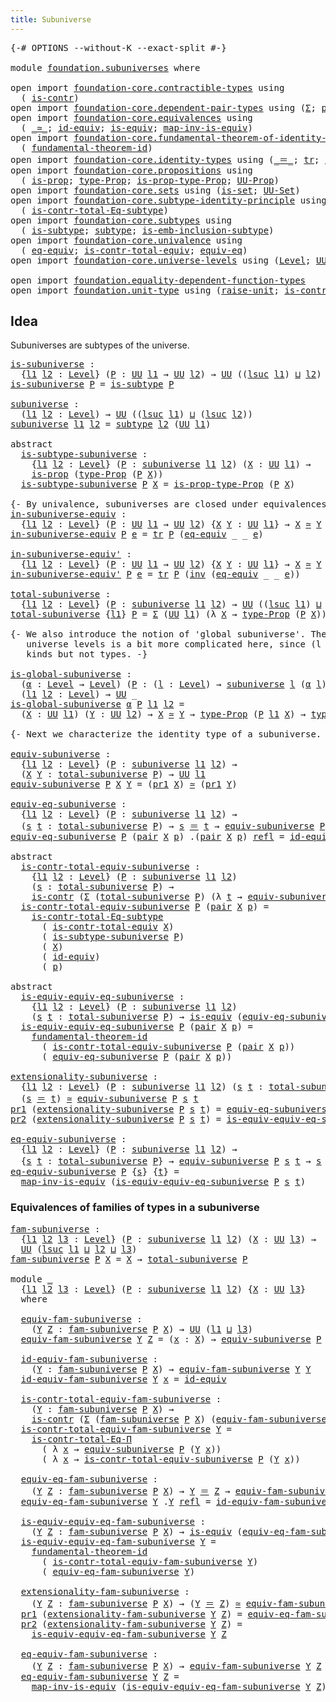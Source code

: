 ```yaml
---
title: Subuniverse
---
```


<pre class="Agda"><a id="37" class="Symbol">{-#</a> <a id="41" class="Keyword">OPTIONS</a> <a id="49" class="Pragma">--without-K</a> <a id="61" class="Pragma">--exact-split</a> <a id="75" class="Symbol">#-}</a>

<a id="80" class="Keyword">module</a> <a id="87" href="foundation.subuniverses.html" class="Module">foundation.subuniverses</a> <a id="111" class="Keyword">where</a>

<a id="118" class="Keyword">open</a> <a id="123" class="Keyword">import</a> <a id="130" href="foundation-core.contractible-types.html" class="Module">foundation-core.contractible-types</a> <a id="165" class="Keyword">using</a>
  <a id="173" class="Symbol">(</a> <a id="175" href="foundation-core.contractible-types.html#1006" class="Function">is-contr</a><a id="183" class="Symbol">)</a>
<a id="185" class="Keyword">open</a> <a id="190" class="Keyword">import</a> <a id="197" href="foundation-core.dependent-pair-types.html" class="Module">foundation-core.dependent-pair-types</a> <a id="234" class="Keyword">using</a> <a id="240" class="Symbol">(</a><a id="241" href="foundation-core.dependent-pair-types.html#515" class="Record">Σ</a><a id="242" class="Symbol">;</a> <a id="244" href="foundation-core.dependent-pair-types.html#588" class="InductiveConstructor">pair</a><a id="248" class="Symbol">;</a> <a id="250" href="foundation-core.dependent-pair-types.html#605" class="Field">pr1</a><a id="253" class="Symbol">;</a> <a id="255" href="foundation-core.dependent-pair-types.html#617" class="Field">pr2</a><a id="258" class="Symbol">)</a>
<a id="260" class="Keyword">open</a> <a id="265" class="Keyword">import</a> <a id="272" href="foundation-core.equivalences.html" class="Module">foundation-core.equivalences</a> <a id="301" class="Keyword">using</a>
  <a id="309" class="Symbol">(</a> <a id="311" href="foundation-core.equivalences.html#1621" class="Function Operator">_≃_</a><a id="314" class="Symbol">;</a> <a id="316" href="foundation-core.equivalences.html#2494" class="Function">id-equiv</a><a id="324" class="Symbol">;</a> <a id="326" href="foundation-core.equivalences.html#1556" class="Function">is-equiv</a><a id="334" class="Symbol">;</a> <a id="336" href="foundation-core.equivalences.html#4187" class="Function">map-inv-is-equiv</a><a id="352" class="Symbol">)</a>
<a id="354" class="Keyword">open</a> <a id="359" class="Keyword">import</a> <a id="366" href="foundation-core.fundamental-theorem-of-identity-types.html" class="Module">foundation-core.fundamental-theorem-of-identity-types</a> <a id="420" class="Keyword">using</a>
  <a id="428" class="Symbol">(</a> <a id="430" href="foundation-core.fundamental-theorem-of-identity-types.html#1894" class="Function">fundamental-theorem-id</a><a id="452" class="Symbol">)</a>
<a id="454" class="Keyword">open</a> <a id="459" class="Keyword">import</a> <a id="466" href="foundation-core.identity-types.html" class="Module">foundation-core.identity-types</a> <a id="497" class="Keyword">using</a> <a id="503" class="Symbol">(</a><a id="504" href="foundation-core.identity-types.html#1865" class="Function Operator">_＝_</a><a id="507" class="Symbol">;</a> <a id="509" href="foundation-core.identity-types.html#5702" class="Function">tr</a><a id="511" class="Symbol">;</a> <a id="513" href="foundation-core.identity-types.html#2729" class="Function">inv</a><a id="516" class="Symbol">;</a> <a id="518" href="foundation-core.identity-types.html#1820" class="InductiveConstructor">refl</a><a id="522" class="Symbol">;</a> <a id="524" href="foundation-core.identity-types.html#4003" class="Function">ap</a><a id="526" class="Symbol">)</a>
<a id="528" class="Keyword">open</a> <a id="533" class="Keyword">import</a> <a id="540" href="foundation-core.propositions.html" class="Module">foundation-core.propositions</a> <a id="569" class="Keyword">using</a>
  <a id="577" class="Symbol">(</a> <a id="579" href="foundation-core.propositions.html#1309" class="Function">is-prop</a><a id="586" class="Symbol">;</a> <a id="588" href="foundation-core.propositions.html#1495" class="Function">type-Prop</a><a id="597" class="Symbol">;</a> <a id="599" href="foundation-core.propositions.html#1562" class="Function">is-prop-type-Prop</a><a id="616" class="Symbol">;</a> <a id="618" href="foundation-core.propositions.html#1393" class="Function">UU-Prop</a><a id="625" class="Symbol">)</a>
<a id="627" class="Keyword">open</a> <a id="632" class="Keyword">import</a> <a id="639" href="foundation-core.sets.html" class="Module">foundation-core.sets</a> <a id="660" class="Keyword">using</a> <a id="666" class="Symbol">(</a><a id="667" href="foundation-core.sets.html#1113" class="Function">is-set</a><a id="673" class="Symbol">;</a> <a id="675" href="foundation-core.sets.html#1190" class="Function">UU-Set</a><a id="681" class="Symbol">)</a>
<a id="683" class="Keyword">open</a> <a id="688" class="Keyword">import</a> <a id="695" href="foundation-core.subtype-identity-principle.html" class="Module">foundation-core.subtype-identity-principle</a> <a id="738" class="Keyword">using</a>
  <a id="746" class="Symbol">(</a> <a id="748" href="foundation-core.subtype-identity-principle.html#1586" class="Function">is-contr-total-Eq-subtype</a><a id="773" class="Symbol">)</a>
<a id="775" class="Keyword">open</a> <a id="780" class="Keyword">import</a> <a id="787" href="foundation-core.subtypes.html" class="Module">foundation-core.subtypes</a> <a id="812" class="Keyword">using</a>
  <a id="820" class="Symbol">(</a> <a id="822" href="foundation-core.subtypes.html#2152" class="Function">is-subtype</a><a id="832" class="Symbol">;</a> <a id="834" href="foundation-core.subtypes.html#2275" class="Function">subtype</a><a id="841" class="Symbol">;</a> <a id="843" href="foundation-core.subtypes.html#3783" class="Function">is-emb-inclusion-subtype</a><a id="867" class="Symbol">)</a>
<a id="869" class="Keyword">open</a> <a id="874" class="Keyword">import</a> <a id="881" href="foundation-core.univalence.html" class="Module">foundation-core.univalence</a> <a id="908" class="Keyword">using</a>
  <a id="916" class="Symbol">(</a> <a id="918" href="foundation-core.univalence.html#2129" class="Function">eq-equiv</a><a id="926" class="Symbol">;</a> <a id="928" href="foundation-core.univalence.html#2381" class="Function">is-contr-total-equiv</a><a id="948" class="Symbol">;</a> <a id="950" href="foundation-core.univalence.html#987" class="Function">equiv-eq</a><a id="958" class="Symbol">)</a>
<a id="960" class="Keyword">open</a> <a id="965" class="Keyword">import</a> <a id="972" href="foundation-core.universe-levels.html" class="Module">foundation-core.universe-levels</a> <a id="1004" class="Keyword">using</a> <a id="1010" class="Symbol">(</a><a id="1011" href="Agda.Primitive.html#597" class="Postulate">Level</a><a id="1016" class="Symbol">;</a> <a id="1018" href="foundation-core.universe-levels.html#235" class="Primitive">UU</a><a id="1020" class="Symbol">;</a> <a id="1022" href="Agda.Primitive.html#780" class="Primitive">lsuc</a><a id="1026" class="Symbol">;</a> <a id="1028" href="Agda.Primitive.html#810" class="Primitive Operator">_⊔_</a><a id="1031" class="Symbol">)</a>

<a id="1034" class="Keyword">open</a> <a id="1039" class="Keyword">import</a> <a id="1046" href="foundation.equality-dependent-function-types.html" class="Module">foundation.equality-dependent-function-types</a>
<a id="1091" class="Keyword">open</a> <a id="1096" class="Keyword">import</a> <a id="1103" href="foundation.unit-type.html" class="Module">foundation.unit-type</a> <a id="1124" class="Keyword">using</a> <a id="1130" class="Symbol">(</a><a id="1131" href="foundation.unit-type.html#1727" class="Function">raise-unit</a><a id="1141" class="Symbol">;</a> <a id="1143" href="foundation.unit-type.html#3287" class="Function">is-contr-raise-unit</a><a id="1162" class="Symbol">)</a>
</pre>
## Idea

Subuniverses are subtypes of the universe.

<pre class="Agda"><a id="is-subuniverse"></a><a id="1230" href="foundation.subuniverses.html#1230" class="Function">is-subuniverse</a> <a id="1245" class="Symbol">:</a>
  <a id="1249" class="Symbol">{</a><a id="1250" href="foundation.subuniverses.html#1250" class="Bound">l1</a> <a id="1253" href="foundation.subuniverses.html#1253" class="Bound">l2</a> <a id="1256" class="Symbol">:</a> <a id="1258" href="Agda.Primitive.html#597" class="Postulate">Level</a><a id="1263" class="Symbol">}</a> <a id="1265" class="Symbol">(</a><a id="1266" href="foundation.subuniverses.html#1266" class="Bound">P</a> <a id="1268" class="Symbol">:</a> <a id="1270" href="foundation-core.universe-levels.html#235" class="Primitive">UU</a> <a id="1273" href="foundation.subuniverses.html#1250" class="Bound">l1</a> <a id="1276" class="Symbol">→</a> <a id="1278" href="foundation-core.universe-levels.html#235" class="Primitive">UU</a> <a id="1281" href="foundation.subuniverses.html#1253" class="Bound">l2</a><a id="1283" class="Symbol">)</a> <a id="1285" class="Symbol">→</a> <a id="1287" href="foundation-core.universe-levels.html#235" class="Primitive">UU</a> <a id="1290" class="Symbol">((</a><a id="1292" href="Agda.Primitive.html#780" class="Primitive">lsuc</a> <a id="1297" href="foundation.subuniverses.html#1250" class="Bound">l1</a><a id="1299" class="Symbol">)</a> <a id="1301" href="Agda.Primitive.html#810" class="Primitive Operator">⊔</a> <a id="1303" href="foundation.subuniverses.html#1253" class="Bound">l2</a><a id="1305" class="Symbol">)</a>
<a id="1307" href="foundation.subuniverses.html#1230" class="Function">is-subuniverse</a> <a id="1322" href="foundation.subuniverses.html#1322" class="Bound">P</a> <a id="1324" class="Symbol">=</a> <a id="1326" href="foundation-core.subtypes.html#2152" class="Function">is-subtype</a> <a id="1337" href="foundation.subuniverses.html#1322" class="Bound">P</a>

<a id="subuniverse"></a><a id="1340" href="foundation.subuniverses.html#1340" class="Function">subuniverse</a> <a id="1352" class="Symbol">:</a>
  <a id="1356" class="Symbol">(</a><a id="1357" href="foundation.subuniverses.html#1357" class="Bound">l1</a> <a id="1360" href="foundation.subuniverses.html#1360" class="Bound">l2</a> <a id="1363" class="Symbol">:</a> <a id="1365" href="Agda.Primitive.html#597" class="Postulate">Level</a><a id="1370" class="Symbol">)</a> <a id="1372" class="Symbol">→</a> <a id="1374" href="foundation-core.universe-levels.html#235" class="Primitive">UU</a> <a id="1377" class="Symbol">((</a><a id="1379" href="Agda.Primitive.html#780" class="Primitive">lsuc</a> <a id="1384" href="foundation.subuniverses.html#1357" class="Bound">l1</a><a id="1386" class="Symbol">)</a> <a id="1388" href="Agda.Primitive.html#810" class="Primitive Operator">⊔</a> <a id="1390" class="Symbol">(</a><a id="1391" href="Agda.Primitive.html#780" class="Primitive">lsuc</a> <a id="1396" href="foundation.subuniverses.html#1360" class="Bound">l2</a><a id="1398" class="Symbol">))</a>
<a id="1401" href="foundation.subuniverses.html#1340" class="Function">subuniverse</a> <a id="1413" href="foundation.subuniverses.html#1413" class="Bound">l1</a> <a id="1416" href="foundation.subuniverses.html#1416" class="Bound">l2</a> <a id="1419" class="Symbol">=</a> <a id="1421" href="foundation-core.subtypes.html#2275" class="Function">subtype</a> <a id="1429" href="foundation.subuniverses.html#1416" class="Bound">l2</a> <a id="1432" class="Symbol">(</a><a id="1433" href="foundation-core.universe-levels.html#235" class="Primitive">UU</a> <a id="1436" href="foundation.subuniverses.html#1413" class="Bound">l1</a><a id="1438" class="Symbol">)</a>

<a id="1441" class="Keyword">abstract</a>
  <a id="is-subtype-subuniverse"></a><a id="1452" href="foundation.subuniverses.html#1452" class="Function">is-subtype-subuniverse</a> <a id="1475" class="Symbol">:</a>
    <a id="1481" class="Symbol">{</a><a id="1482" href="foundation.subuniverses.html#1482" class="Bound">l1</a> <a id="1485" href="foundation.subuniverses.html#1485" class="Bound">l2</a> <a id="1488" class="Symbol">:</a> <a id="1490" href="Agda.Primitive.html#597" class="Postulate">Level</a><a id="1495" class="Symbol">}</a> <a id="1497" class="Symbol">(</a><a id="1498" href="foundation.subuniverses.html#1498" class="Bound">P</a> <a id="1500" class="Symbol">:</a> <a id="1502" href="foundation.subuniverses.html#1340" class="Function">subuniverse</a> <a id="1514" href="foundation.subuniverses.html#1482" class="Bound">l1</a> <a id="1517" href="foundation.subuniverses.html#1485" class="Bound">l2</a><a id="1519" class="Symbol">)</a> <a id="1521" class="Symbol">(</a><a id="1522" href="foundation.subuniverses.html#1522" class="Bound">X</a> <a id="1524" class="Symbol">:</a> <a id="1526" href="foundation-core.universe-levels.html#235" class="Primitive">UU</a> <a id="1529" href="foundation.subuniverses.html#1482" class="Bound">l1</a><a id="1531" class="Symbol">)</a> <a id="1533" class="Symbol">→</a>
    <a id="1539" href="foundation-core.propositions.html#1309" class="Function">is-prop</a> <a id="1547" class="Symbol">(</a><a id="1548" href="foundation-core.propositions.html#1495" class="Function">type-Prop</a> <a id="1558" class="Symbol">(</a><a id="1559" href="foundation.subuniverses.html#1498" class="Bound">P</a> <a id="1561" href="foundation.subuniverses.html#1522" class="Bound">X</a><a id="1562" class="Symbol">))</a>
  <a id="1567" href="foundation.subuniverses.html#1452" class="Function">is-subtype-subuniverse</a> <a id="1590" href="foundation.subuniverses.html#1590" class="Bound">P</a> <a id="1592" href="foundation.subuniverses.html#1592" class="Bound">X</a> <a id="1594" class="Symbol">=</a> <a id="1596" href="foundation-core.propositions.html#1562" class="Function">is-prop-type-Prop</a> <a id="1614" class="Symbol">(</a><a id="1615" href="foundation.subuniverses.html#1590" class="Bound">P</a> <a id="1617" href="foundation.subuniverses.html#1592" class="Bound">X</a><a id="1618" class="Symbol">)</a>

<a id="1621" class="Comment">{- By univalence, subuniverses are closed under equivalences. -}</a>
<a id="in-subuniverse-equiv"></a><a id="1686" href="foundation.subuniverses.html#1686" class="Function">in-subuniverse-equiv</a> <a id="1707" class="Symbol">:</a>
  <a id="1711" class="Symbol">{</a><a id="1712" href="foundation.subuniverses.html#1712" class="Bound">l1</a> <a id="1715" href="foundation.subuniverses.html#1715" class="Bound">l2</a> <a id="1718" class="Symbol">:</a> <a id="1720" href="Agda.Primitive.html#597" class="Postulate">Level</a><a id="1725" class="Symbol">}</a> <a id="1727" class="Symbol">(</a><a id="1728" href="foundation.subuniverses.html#1728" class="Bound">P</a> <a id="1730" class="Symbol">:</a> <a id="1732" href="foundation-core.universe-levels.html#235" class="Primitive">UU</a> <a id="1735" href="foundation.subuniverses.html#1712" class="Bound">l1</a> <a id="1738" class="Symbol">→</a> <a id="1740" href="foundation-core.universe-levels.html#235" class="Primitive">UU</a> <a id="1743" href="foundation.subuniverses.html#1715" class="Bound">l2</a><a id="1745" class="Symbol">)</a> <a id="1747" class="Symbol">{</a><a id="1748" href="foundation.subuniverses.html#1748" class="Bound">X</a> <a id="1750" href="foundation.subuniverses.html#1750" class="Bound">Y</a> <a id="1752" class="Symbol">:</a> <a id="1754" href="foundation-core.universe-levels.html#235" class="Primitive">UU</a> <a id="1757" href="foundation.subuniverses.html#1712" class="Bound">l1</a><a id="1759" class="Symbol">}</a> <a id="1761" class="Symbol">→</a> <a id="1763" href="foundation.subuniverses.html#1748" class="Bound">X</a> <a id="1765" href="foundation-core.equivalences.html#1621" class="Function Operator">≃</a> <a id="1767" href="foundation.subuniverses.html#1750" class="Bound">Y</a> <a id="1769" class="Symbol">→</a> <a id="1771" href="foundation.subuniverses.html#1728" class="Bound">P</a> <a id="1773" href="foundation.subuniverses.html#1748" class="Bound">X</a> <a id="1775" class="Symbol">→</a> <a id="1777" href="foundation.subuniverses.html#1728" class="Bound">P</a> <a id="1779" href="foundation.subuniverses.html#1750" class="Bound">Y</a>
<a id="1781" href="foundation.subuniverses.html#1686" class="Function">in-subuniverse-equiv</a> <a id="1802" href="foundation.subuniverses.html#1802" class="Bound">P</a> <a id="1804" href="foundation.subuniverses.html#1804" class="Bound">e</a> <a id="1806" class="Symbol">=</a> <a id="1808" href="foundation-core.identity-types.html#5702" class="Function">tr</a> <a id="1811" href="foundation.subuniverses.html#1802" class="Bound">P</a> <a id="1813" class="Symbol">(</a><a id="1814" href="foundation-core.univalence.html#2129" class="Function">eq-equiv</a> <a id="1823" class="Symbol">_</a> <a id="1825" class="Symbol">_</a> <a id="1827" href="foundation.subuniverses.html#1804" class="Bound">e</a><a id="1828" class="Symbol">)</a>

<a id="in-subuniverse-equiv&#39;"></a><a id="1831" href="foundation.subuniverses.html#1831" class="Function">in-subuniverse-equiv&#39;</a> <a id="1853" class="Symbol">:</a>
  <a id="1857" class="Symbol">{</a><a id="1858" href="foundation.subuniverses.html#1858" class="Bound">l1</a> <a id="1861" href="foundation.subuniverses.html#1861" class="Bound">l2</a> <a id="1864" class="Symbol">:</a> <a id="1866" href="Agda.Primitive.html#597" class="Postulate">Level</a><a id="1871" class="Symbol">}</a> <a id="1873" class="Symbol">(</a><a id="1874" href="foundation.subuniverses.html#1874" class="Bound">P</a> <a id="1876" class="Symbol">:</a> <a id="1878" href="foundation-core.universe-levels.html#235" class="Primitive">UU</a> <a id="1881" href="foundation.subuniverses.html#1858" class="Bound">l1</a> <a id="1884" class="Symbol">→</a> <a id="1886" href="foundation-core.universe-levels.html#235" class="Primitive">UU</a> <a id="1889" href="foundation.subuniverses.html#1861" class="Bound">l2</a><a id="1891" class="Symbol">)</a> <a id="1893" class="Symbol">{</a><a id="1894" href="foundation.subuniverses.html#1894" class="Bound">X</a> <a id="1896" href="foundation.subuniverses.html#1896" class="Bound">Y</a> <a id="1898" class="Symbol">:</a> <a id="1900" href="foundation-core.universe-levels.html#235" class="Primitive">UU</a> <a id="1903" href="foundation.subuniverses.html#1858" class="Bound">l1</a><a id="1905" class="Symbol">}</a> <a id="1907" class="Symbol">→</a> <a id="1909" href="foundation.subuniverses.html#1894" class="Bound">X</a> <a id="1911" href="foundation-core.equivalences.html#1621" class="Function Operator">≃</a> <a id="1913" href="foundation.subuniverses.html#1896" class="Bound">Y</a> <a id="1915" class="Symbol">→</a> <a id="1917" href="foundation.subuniverses.html#1874" class="Bound">P</a> <a id="1919" href="foundation.subuniverses.html#1896" class="Bound">Y</a> <a id="1921" class="Symbol">→</a> <a id="1923" href="foundation.subuniverses.html#1874" class="Bound">P</a> <a id="1925" href="foundation.subuniverses.html#1894" class="Bound">X</a>
<a id="1927" href="foundation.subuniverses.html#1831" class="Function">in-subuniverse-equiv&#39;</a> <a id="1949" href="foundation.subuniverses.html#1949" class="Bound">P</a> <a id="1951" href="foundation.subuniverses.html#1951" class="Bound">e</a> <a id="1953" class="Symbol">=</a> <a id="1955" href="foundation-core.identity-types.html#5702" class="Function">tr</a> <a id="1958" href="foundation.subuniverses.html#1949" class="Bound">P</a> <a id="1960" class="Symbol">(</a><a id="1961" href="foundation-core.identity-types.html#2729" class="Function">inv</a> <a id="1965" class="Symbol">(</a><a id="1966" href="foundation-core.univalence.html#2129" class="Function">eq-equiv</a> <a id="1975" class="Symbol">_</a> <a id="1977" class="Symbol">_</a> <a id="1979" href="foundation.subuniverses.html#1951" class="Bound">e</a><a id="1980" class="Symbol">))</a>

<a id="total-subuniverse"></a><a id="1984" href="foundation.subuniverses.html#1984" class="Function">total-subuniverse</a> <a id="2002" class="Symbol">:</a>
  <a id="2006" class="Symbol">{</a><a id="2007" href="foundation.subuniverses.html#2007" class="Bound">l1</a> <a id="2010" href="foundation.subuniverses.html#2010" class="Bound">l2</a> <a id="2013" class="Symbol">:</a> <a id="2015" href="Agda.Primitive.html#597" class="Postulate">Level</a><a id="2020" class="Symbol">}</a> <a id="2022" class="Symbol">(</a><a id="2023" href="foundation.subuniverses.html#2023" class="Bound">P</a> <a id="2025" class="Symbol">:</a> <a id="2027" href="foundation.subuniverses.html#1340" class="Function">subuniverse</a> <a id="2039" href="foundation.subuniverses.html#2007" class="Bound">l1</a> <a id="2042" href="foundation.subuniverses.html#2010" class="Bound">l2</a><a id="2044" class="Symbol">)</a> <a id="2046" class="Symbol">→</a> <a id="2048" href="foundation-core.universe-levels.html#235" class="Primitive">UU</a> <a id="2051" class="Symbol">((</a><a id="2053" href="Agda.Primitive.html#780" class="Primitive">lsuc</a> <a id="2058" href="foundation.subuniverses.html#2007" class="Bound">l1</a><a id="2060" class="Symbol">)</a> <a id="2062" href="Agda.Primitive.html#810" class="Primitive Operator">⊔</a> <a id="2064" href="foundation.subuniverses.html#2010" class="Bound">l2</a><a id="2066" class="Symbol">)</a>
<a id="2068" href="foundation.subuniverses.html#1984" class="Function">total-subuniverse</a> <a id="2086" class="Symbol">{</a><a id="2087" href="foundation.subuniverses.html#2087" class="Bound">l1</a><a id="2089" class="Symbol">}</a> <a id="2091" href="foundation.subuniverses.html#2091" class="Bound">P</a> <a id="2093" class="Symbol">=</a> <a id="2095" href="foundation-core.dependent-pair-types.html#515" class="Record">Σ</a> <a id="2097" class="Symbol">(</a><a id="2098" href="foundation-core.universe-levels.html#235" class="Primitive">UU</a> <a id="2101" href="foundation.subuniverses.html#2087" class="Bound">l1</a><a id="2103" class="Symbol">)</a> <a id="2105" class="Symbol">(λ</a> <a id="2108" href="foundation.subuniverses.html#2108" class="Bound">X</a> <a id="2110" class="Symbol">→</a> <a id="2112" href="foundation-core.propositions.html#1495" class="Function">type-Prop</a> <a id="2122" class="Symbol">(</a><a id="2123" href="foundation.subuniverses.html#2091" class="Bound">P</a> <a id="2125" href="foundation.subuniverses.html#2108" class="Bound">X</a><a id="2126" class="Symbol">))</a>

<a id="2130" class="Comment">{- We also introduce the notion of &#39;global subuniverse&#39;. The handling of 
   universe levels is a bit more complicated here, since (l : Level) → A l are 
   kinds but not types. -}</a>
   
<a id="is-global-subuniverse"></a><a id="2315" href="foundation.subuniverses.html#2315" class="Function">is-global-subuniverse</a> <a id="2337" class="Symbol">:</a>
  <a id="2341" class="Symbol">(</a><a id="2342" href="foundation.subuniverses.html#2342" class="Bound">α</a> <a id="2344" class="Symbol">:</a> <a id="2346" href="Agda.Primitive.html#597" class="Postulate">Level</a> <a id="2352" class="Symbol">→</a> <a id="2354" href="Agda.Primitive.html#597" class="Postulate">Level</a><a id="2359" class="Symbol">)</a> <a id="2361" class="Symbol">(</a><a id="2362" href="foundation.subuniverses.html#2362" class="Bound">P</a> <a id="2364" class="Symbol">:</a> <a id="2366" class="Symbol">(</a><a id="2367" href="foundation.subuniverses.html#2367" class="Bound">l</a> <a id="2369" class="Symbol">:</a> <a id="2371" href="Agda.Primitive.html#597" class="Postulate">Level</a><a id="2376" class="Symbol">)</a> <a id="2378" class="Symbol">→</a> <a id="2380" href="foundation.subuniverses.html#1340" class="Function">subuniverse</a> <a id="2392" href="foundation.subuniverses.html#2367" class="Bound">l</a> <a id="2394" class="Symbol">(</a><a id="2395" href="foundation.subuniverses.html#2342" class="Bound">α</a> <a id="2397" href="foundation.subuniverses.html#2367" class="Bound">l</a><a id="2398" class="Symbol">))</a> <a id="2401" class="Symbol">→</a>
  <a id="2405" class="Symbol">(</a><a id="2406" href="foundation.subuniverses.html#2406" class="Bound">l1</a> <a id="2409" href="foundation.subuniverses.html#2409" class="Bound">l2</a> <a id="2412" class="Symbol">:</a> <a id="2414" href="Agda.Primitive.html#597" class="Postulate">Level</a><a id="2419" class="Symbol">)</a> <a id="2421" class="Symbol">→</a> <a id="2423" href="foundation-core.universe-levels.html#235" class="Primitive">UU</a> <a id="2426" class="Symbol">_</a>
<a id="2428" href="foundation.subuniverses.html#2315" class="Function">is-global-subuniverse</a> <a id="2450" href="foundation.subuniverses.html#2450" class="Bound">α</a> <a id="2452" href="foundation.subuniverses.html#2452" class="Bound">P</a> <a id="2454" href="foundation.subuniverses.html#2454" class="Bound">l1</a> <a id="2457" href="foundation.subuniverses.html#2457" class="Bound">l2</a> <a id="2460" class="Symbol">=</a>
  <a id="2464" class="Symbol">(</a><a id="2465" href="foundation.subuniverses.html#2465" class="Bound">X</a> <a id="2467" class="Symbol">:</a> <a id="2469" href="foundation-core.universe-levels.html#235" class="Primitive">UU</a> <a id="2472" href="foundation.subuniverses.html#2454" class="Bound">l1</a><a id="2474" class="Symbol">)</a> <a id="2476" class="Symbol">(</a><a id="2477" href="foundation.subuniverses.html#2477" class="Bound">Y</a> <a id="2479" class="Symbol">:</a> <a id="2481" href="foundation-core.universe-levels.html#235" class="Primitive">UU</a> <a id="2484" href="foundation.subuniverses.html#2457" class="Bound">l2</a><a id="2486" class="Symbol">)</a> <a id="2488" class="Symbol">→</a> <a id="2490" href="foundation.subuniverses.html#2465" class="Bound">X</a> <a id="2492" href="foundation-core.equivalences.html#1621" class="Function Operator">≃</a> <a id="2494" href="foundation.subuniverses.html#2477" class="Bound">Y</a> <a id="2496" class="Symbol">→</a> <a id="2498" href="foundation-core.propositions.html#1495" class="Function">type-Prop</a> <a id="2508" class="Symbol">(</a><a id="2509" href="foundation.subuniverses.html#2452" class="Bound">P</a> <a id="2511" href="foundation.subuniverses.html#2454" class="Bound">l1</a> <a id="2514" href="foundation.subuniverses.html#2465" class="Bound">X</a><a id="2515" class="Symbol">)</a> <a id="2517" class="Symbol">→</a> <a id="2519" href="foundation-core.propositions.html#1495" class="Function">type-Prop</a> <a id="2529" class="Symbol">(</a><a id="2530" href="foundation.subuniverses.html#2452" class="Bound">P</a> <a id="2532" href="foundation.subuniverses.html#2457" class="Bound">l2</a> <a id="2535" href="foundation.subuniverses.html#2477" class="Bound">Y</a><a id="2536" class="Symbol">)</a>

<a id="2539" class="Comment">{- Next we characterize the identity type of a subuniverse. -}</a>

<a id="equiv-subuniverse"></a><a id="2603" href="foundation.subuniverses.html#2603" class="Function">equiv-subuniverse</a> <a id="2621" class="Symbol">:</a>
  <a id="2625" class="Symbol">{</a><a id="2626" href="foundation.subuniverses.html#2626" class="Bound">l1</a> <a id="2629" href="foundation.subuniverses.html#2629" class="Bound">l2</a> <a id="2632" class="Symbol">:</a> <a id="2634" href="Agda.Primitive.html#597" class="Postulate">Level</a><a id="2639" class="Symbol">}</a> <a id="2641" class="Symbol">(</a><a id="2642" href="foundation.subuniverses.html#2642" class="Bound">P</a> <a id="2644" class="Symbol">:</a> <a id="2646" href="foundation.subuniverses.html#1340" class="Function">subuniverse</a> <a id="2658" href="foundation.subuniverses.html#2626" class="Bound">l1</a> <a id="2661" href="foundation.subuniverses.html#2629" class="Bound">l2</a><a id="2663" class="Symbol">)</a> <a id="2665" class="Symbol">→</a>
  <a id="2669" class="Symbol">(</a><a id="2670" href="foundation.subuniverses.html#2670" class="Bound">X</a> <a id="2672" href="foundation.subuniverses.html#2672" class="Bound">Y</a> <a id="2674" class="Symbol">:</a> <a id="2676" href="foundation.subuniverses.html#1984" class="Function">total-subuniverse</a> <a id="2694" href="foundation.subuniverses.html#2642" class="Bound">P</a><a id="2695" class="Symbol">)</a> <a id="2697" class="Symbol">→</a> <a id="2699" href="foundation-core.universe-levels.html#235" class="Primitive">UU</a> <a id="2702" href="foundation.subuniverses.html#2626" class="Bound">l1</a>
<a id="2705" href="foundation.subuniverses.html#2603" class="Function">equiv-subuniverse</a> <a id="2723" href="foundation.subuniverses.html#2723" class="Bound">P</a> <a id="2725" href="foundation.subuniverses.html#2725" class="Bound">X</a> <a id="2727" href="foundation.subuniverses.html#2727" class="Bound">Y</a> <a id="2729" class="Symbol">=</a> <a id="2731" class="Symbol">(</a><a id="2732" href="foundation-core.dependent-pair-types.html#605" class="Field">pr1</a> <a id="2736" href="foundation.subuniverses.html#2725" class="Bound">X</a><a id="2737" class="Symbol">)</a> <a id="2739" href="foundation-core.equivalences.html#1621" class="Function Operator">≃</a> <a id="2741" class="Symbol">(</a><a id="2742" href="foundation-core.dependent-pair-types.html#605" class="Field">pr1</a> <a id="2746" href="foundation.subuniverses.html#2727" class="Bound">Y</a><a id="2747" class="Symbol">)</a>

<a id="equiv-eq-subuniverse"></a><a id="2750" href="foundation.subuniverses.html#2750" class="Function">equiv-eq-subuniverse</a> <a id="2771" class="Symbol">:</a>
  <a id="2775" class="Symbol">{</a><a id="2776" href="foundation.subuniverses.html#2776" class="Bound">l1</a> <a id="2779" href="foundation.subuniverses.html#2779" class="Bound">l2</a> <a id="2782" class="Symbol">:</a> <a id="2784" href="Agda.Primitive.html#597" class="Postulate">Level</a><a id="2789" class="Symbol">}</a> <a id="2791" class="Symbol">(</a><a id="2792" href="foundation.subuniverses.html#2792" class="Bound">P</a> <a id="2794" class="Symbol">:</a> <a id="2796" href="foundation.subuniverses.html#1340" class="Function">subuniverse</a> <a id="2808" href="foundation.subuniverses.html#2776" class="Bound">l1</a> <a id="2811" href="foundation.subuniverses.html#2779" class="Bound">l2</a><a id="2813" class="Symbol">)</a> <a id="2815" class="Symbol">→</a>
  <a id="2819" class="Symbol">(</a><a id="2820" href="foundation.subuniverses.html#2820" class="Bound">s</a> <a id="2822" href="foundation.subuniverses.html#2822" class="Bound">t</a> <a id="2824" class="Symbol">:</a> <a id="2826" href="foundation.subuniverses.html#1984" class="Function">total-subuniverse</a> <a id="2844" href="foundation.subuniverses.html#2792" class="Bound">P</a><a id="2845" class="Symbol">)</a> <a id="2847" class="Symbol">→</a> <a id="2849" href="foundation.subuniverses.html#2820" class="Bound">s</a> <a id="2851" href="foundation-core.identity-types.html#1865" class="Function Operator">＝</a> <a id="2853" href="foundation.subuniverses.html#2822" class="Bound">t</a> <a id="2855" class="Symbol">→</a> <a id="2857" href="foundation.subuniverses.html#2603" class="Function">equiv-subuniverse</a> <a id="2875" href="foundation.subuniverses.html#2792" class="Bound">P</a> <a id="2877" href="foundation.subuniverses.html#2820" class="Bound">s</a> <a id="2879" href="foundation.subuniverses.html#2822" class="Bound">t</a>
<a id="2881" href="foundation.subuniverses.html#2750" class="Function">equiv-eq-subuniverse</a> <a id="2902" href="foundation.subuniverses.html#2902" class="Bound">P</a> <a id="2904" class="Symbol">(</a><a id="2905" href="foundation-core.dependent-pair-types.html#588" class="InductiveConstructor">pair</a> <a id="2910" href="foundation.subuniverses.html#2910" class="Bound">X</a> <a id="2912" href="foundation.subuniverses.html#2912" class="Bound">p</a><a id="2913" class="Symbol">)</a> <a id="2915" class="DottedPattern Symbol">.(</a><a id="2917" href="foundation-core.dependent-pair-types.html#588" class="DottedPattern InductiveConstructor">pair</a> <a id="2922" href="foundation.subuniverses.html#2910" class="DottedPattern Bound">X</a> <a id="2924" href="foundation.subuniverses.html#2912" class="DottedPattern Bound">p</a><a id="2925" class="DottedPattern Symbol">)</a> <a id="2927" href="foundation-core.identity-types.html#1820" class="InductiveConstructor">refl</a> <a id="2932" class="Symbol">=</a> <a id="2934" href="foundation-core.equivalences.html#2494" class="Function">id-equiv</a>

<a id="2944" class="Keyword">abstract</a>
  <a id="is-contr-total-equiv-subuniverse"></a><a id="2955" href="foundation.subuniverses.html#2955" class="Function">is-contr-total-equiv-subuniverse</a> <a id="2988" class="Symbol">:</a>
    <a id="2994" class="Symbol">{</a><a id="2995" href="foundation.subuniverses.html#2995" class="Bound">l1</a> <a id="2998" href="foundation.subuniverses.html#2998" class="Bound">l2</a> <a id="3001" class="Symbol">:</a> <a id="3003" href="Agda.Primitive.html#597" class="Postulate">Level</a><a id="3008" class="Symbol">}</a> <a id="3010" class="Symbol">(</a><a id="3011" href="foundation.subuniverses.html#3011" class="Bound">P</a> <a id="3013" class="Symbol">:</a> <a id="3015" href="foundation.subuniverses.html#1340" class="Function">subuniverse</a> <a id="3027" href="foundation.subuniverses.html#2995" class="Bound">l1</a> <a id="3030" href="foundation.subuniverses.html#2998" class="Bound">l2</a><a id="3032" class="Symbol">)</a>
    <a id="3038" class="Symbol">(</a><a id="3039" href="foundation.subuniverses.html#3039" class="Bound">s</a> <a id="3041" class="Symbol">:</a> <a id="3043" href="foundation.subuniverses.html#1984" class="Function">total-subuniverse</a> <a id="3061" href="foundation.subuniverses.html#3011" class="Bound">P</a><a id="3062" class="Symbol">)</a> <a id="3064" class="Symbol">→</a>
    <a id="3070" href="foundation-core.contractible-types.html#1006" class="Function">is-contr</a> <a id="3079" class="Symbol">(</a><a id="3080" href="foundation-core.dependent-pair-types.html#515" class="Record">Σ</a> <a id="3082" class="Symbol">(</a><a id="3083" href="foundation.subuniverses.html#1984" class="Function">total-subuniverse</a> <a id="3101" href="foundation.subuniverses.html#3011" class="Bound">P</a><a id="3102" class="Symbol">)</a> <a id="3104" class="Symbol">(λ</a> <a id="3107" href="foundation.subuniverses.html#3107" class="Bound">t</a> <a id="3109" class="Symbol">→</a> <a id="3111" href="foundation.subuniverses.html#2603" class="Function">equiv-subuniverse</a> <a id="3129" href="foundation.subuniverses.html#3011" class="Bound">P</a> <a id="3131" href="foundation.subuniverses.html#3039" class="Bound">s</a> <a id="3133" href="foundation.subuniverses.html#3107" class="Bound">t</a><a id="3134" class="Symbol">))</a>
  <a id="3139" href="foundation.subuniverses.html#2955" class="Function">is-contr-total-equiv-subuniverse</a> <a id="3172" href="foundation.subuniverses.html#3172" class="Bound">P</a> <a id="3174" class="Symbol">(</a><a id="3175" href="foundation-core.dependent-pair-types.html#588" class="InductiveConstructor">pair</a> <a id="3180" href="foundation.subuniverses.html#3180" class="Bound">X</a> <a id="3182" href="foundation.subuniverses.html#3182" class="Bound">p</a><a id="3183" class="Symbol">)</a> <a id="3185" class="Symbol">=</a>
    <a id="3191" href="foundation-core.subtype-identity-principle.html#1586" class="Function">is-contr-total-Eq-subtype</a>
      <a id="3223" class="Symbol">(</a> <a id="3225" href="foundation-core.univalence.html#2381" class="Function">is-contr-total-equiv</a> <a id="3246" href="foundation.subuniverses.html#3180" class="Bound">X</a><a id="3247" class="Symbol">)</a>
      <a id="3255" class="Symbol">(</a> <a id="3257" href="foundation.subuniverses.html#1452" class="Function">is-subtype-subuniverse</a> <a id="3280" href="foundation.subuniverses.html#3172" class="Bound">P</a><a id="3281" class="Symbol">)</a>
      <a id="3289" class="Symbol">(</a> <a id="3291" href="foundation.subuniverses.html#3180" class="Bound">X</a><a id="3292" class="Symbol">)</a>
      <a id="3300" class="Symbol">(</a> <a id="3302" href="foundation-core.equivalences.html#2494" class="Function">id-equiv</a><a id="3310" class="Symbol">)</a>
      <a id="3318" class="Symbol">(</a> <a id="3320" href="foundation.subuniverses.html#3182" class="Bound">p</a><a id="3321" class="Symbol">)</a>

<a id="3324" class="Keyword">abstract</a>
  <a id="is-equiv-equiv-eq-subuniverse"></a><a id="3335" href="foundation.subuniverses.html#3335" class="Function">is-equiv-equiv-eq-subuniverse</a> <a id="3365" class="Symbol">:</a>
    <a id="3371" class="Symbol">{</a><a id="3372" href="foundation.subuniverses.html#3372" class="Bound">l1</a> <a id="3375" href="foundation.subuniverses.html#3375" class="Bound">l2</a> <a id="3378" class="Symbol">:</a> <a id="3380" href="Agda.Primitive.html#597" class="Postulate">Level</a><a id="3385" class="Symbol">}</a> <a id="3387" class="Symbol">(</a><a id="3388" href="foundation.subuniverses.html#3388" class="Bound">P</a> <a id="3390" class="Symbol">:</a> <a id="3392" href="foundation.subuniverses.html#1340" class="Function">subuniverse</a> <a id="3404" href="foundation.subuniverses.html#3372" class="Bound">l1</a> <a id="3407" href="foundation.subuniverses.html#3375" class="Bound">l2</a><a id="3409" class="Symbol">)</a>
    <a id="3415" class="Symbol">(</a><a id="3416" href="foundation.subuniverses.html#3416" class="Bound">s</a> <a id="3418" href="foundation.subuniverses.html#3418" class="Bound">t</a> <a id="3420" class="Symbol">:</a> <a id="3422" href="foundation.subuniverses.html#1984" class="Function">total-subuniverse</a> <a id="3440" href="foundation.subuniverses.html#3388" class="Bound">P</a><a id="3441" class="Symbol">)</a> <a id="3443" class="Symbol">→</a> <a id="3445" href="foundation-core.equivalences.html#1556" class="Function">is-equiv</a> <a id="3454" class="Symbol">(</a><a id="3455" href="foundation.subuniverses.html#2750" class="Function">equiv-eq-subuniverse</a> <a id="3476" href="foundation.subuniverses.html#3388" class="Bound">P</a> <a id="3478" href="foundation.subuniverses.html#3416" class="Bound">s</a> <a id="3480" href="foundation.subuniverses.html#3418" class="Bound">t</a><a id="3481" class="Symbol">)</a>
  <a id="3485" href="foundation.subuniverses.html#3335" class="Function">is-equiv-equiv-eq-subuniverse</a> <a id="3515" href="foundation.subuniverses.html#3515" class="Bound">P</a> <a id="3517" class="Symbol">(</a><a id="3518" href="foundation-core.dependent-pair-types.html#588" class="InductiveConstructor">pair</a> <a id="3523" href="foundation.subuniverses.html#3523" class="Bound">X</a> <a id="3525" href="foundation.subuniverses.html#3525" class="Bound">p</a><a id="3526" class="Symbol">)</a> <a id="3528" class="Symbol">=</a>
    <a id="3534" href="foundation-core.fundamental-theorem-of-identity-types.html#1894" class="Function">fundamental-theorem-id</a>
      <a id="3563" class="Symbol">(</a> <a id="3565" href="foundation.subuniverses.html#2955" class="Function">is-contr-total-equiv-subuniverse</a> <a id="3598" href="foundation.subuniverses.html#3515" class="Bound">P</a> <a id="3600" class="Symbol">(</a><a id="3601" href="foundation-core.dependent-pair-types.html#588" class="InductiveConstructor">pair</a> <a id="3606" href="foundation.subuniverses.html#3523" class="Bound">X</a> <a id="3608" href="foundation.subuniverses.html#3525" class="Bound">p</a><a id="3609" class="Symbol">))</a>
      <a id="3618" class="Symbol">(</a> <a id="3620" href="foundation.subuniverses.html#2750" class="Function">equiv-eq-subuniverse</a> <a id="3641" href="foundation.subuniverses.html#3515" class="Bound">P</a> <a id="3643" class="Symbol">(</a><a id="3644" href="foundation-core.dependent-pair-types.html#588" class="InductiveConstructor">pair</a> <a id="3649" href="foundation.subuniverses.html#3523" class="Bound">X</a> <a id="3651" href="foundation.subuniverses.html#3525" class="Bound">p</a><a id="3652" class="Symbol">))</a>

<a id="extensionality-subuniverse"></a><a id="3656" href="foundation.subuniverses.html#3656" class="Function">extensionality-subuniverse</a> <a id="3683" class="Symbol">:</a>
  <a id="3687" class="Symbol">{</a><a id="3688" href="foundation.subuniverses.html#3688" class="Bound">l1</a> <a id="3691" href="foundation.subuniverses.html#3691" class="Bound">l2</a> <a id="3694" class="Symbol">:</a> <a id="3696" href="Agda.Primitive.html#597" class="Postulate">Level</a><a id="3701" class="Symbol">}</a> <a id="3703" class="Symbol">(</a><a id="3704" href="foundation.subuniverses.html#3704" class="Bound">P</a> <a id="3706" class="Symbol">:</a> <a id="3708" href="foundation.subuniverses.html#1340" class="Function">subuniverse</a> <a id="3720" href="foundation.subuniverses.html#3688" class="Bound">l1</a> <a id="3723" href="foundation.subuniverses.html#3691" class="Bound">l2</a><a id="3725" class="Symbol">)</a> <a id="3727" class="Symbol">(</a><a id="3728" href="foundation.subuniverses.html#3728" class="Bound">s</a> <a id="3730" href="foundation.subuniverses.html#3730" class="Bound">t</a> <a id="3732" class="Symbol">:</a> <a id="3734" href="foundation.subuniverses.html#1984" class="Function">total-subuniverse</a> <a id="3752" href="foundation.subuniverses.html#3704" class="Bound">P</a><a id="3753" class="Symbol">)</a> <a id="3755" class="Symbol">→</a>
  <a id="3759" class="Symbol">(</a><a id="3760" href="foundation.subuniverses.html#3728" class="Bound">s</a> <a id="3762" href="foundation-core.identity-types.html#1865" class="Function Operator">＝</a> <a id="3764" href="foundation.subuniverses.html#3730" class="Bound">t</a><a id="3765" class="Symbol">)</a> <a id="3767" href="foundation-core.equivalences.html#1621" class="Function Operator">≃</a> <a id="3769" href="foundation.subuniverses.html#2603" class="Function">equiv-subuniverse</a> <a id="3787" href="foundation.subuniverses.html#3704" class="Bound">P</a> <a id="3789" href="foundation.subuniverses.html#3728" class="Bound">s</a> <a id="3791" href="foundation.subuniverses.html#3730" class="Bound">t</a>
<a id="3793" href="foundation-core.dependent-pair-types.html#605" class="Field">pr1</a> <a id="3797" class="Symbol">(</a><a id="3798" href="foundation.subuniverses.html#3656" class="Function">extensionality-subuniverse</a> <a id="3825" href="foundation.subuniverses.html#3825" class="Bound">P</a> <a id="3827" href="foundation.subuniverses.html#3827" class="Bound">s</a> <a id="3829" href="foundation.subuniverses.html#3829" class="Bound">t</a><a id="3830" class="Symbol">)</a> <a id="3832" class="Symbol">=</a> <a id="3834" href="foundation.subuniverses.html#2750" class="Function">equiv-eq-subuniverse</a> <a id="3855" href="foundation.subuniverses.html#3825" class="Bound">P</a> <a id="3857" href="foundation.subuniverses.html#3827" class="Bound">s</a> <a id="3859" href="foundation.subuniverses.html#3829" class="Bound">t</a>
<a id="3861" href="foundation-core.dependent-pair-types.html#617" class="Field">pr2</a> <a id="3865" class="Symbol">(</a><a id="3866" href="foundation.subuniverses.html#3656" class="Function">extensionality-subuniverse</a> <a id="3893" href="foundation.subuniverses.html#3893" class="Bound">P</a> <a id="3895" href="foundation.subuniverses.html#3895" class="Bound">s</a> <a id="3897" href="foundation.subuniverses.html#3897" class="Bound">t</a><a id="3898" class="Symbol">)</a> <a id="3900" class="Symbol">=</a> <a id="3902" href="foundation.subuniverses.html#3335" class="Function">is-equiv-equiv-eq-subuniverse</a> <a id="3932" href="foundation.subuniverses.html#3893" class="Bound">P</a> <a id="3934" href="foundation.subuniverses.html#3895" class="Bound">s</a> <a id="3936" href="foundation.subuniverses.html#3897" class="Bound">t</a>

<a id="eq-equiv-subuniverse"></a><a id="3939" href="foundation.subuniverses.html#3939" class="Function">eq-equiv-subuniverse</a> <a id="3960" class="Symbol">:</a>
  <a id="3964" class="Symbol">{</a><a id="3965" href="foundation.subuniverses.html#3965" class="Bound">l1</a> <a id="3968" href="foundation.subuniverses.html#3968" class="Bound">l2</a> <a id="3971" class="Symbol">:</a> <a id="3973" href="Agda.Primitive.html#597" class="Postulate">Level</a><a id="3978" class="Symbol">}</a> <a id="3980" class="Symbol">(</a><a id="3981" href="foundation.subuniverses.html#3981" class="Bound">P</a> <a id="3983" class="Symbol">:</a> <a id="3985" href="foundation.subuniverses.html#1340" class="Function">subuniverse</a> <a id="3997" href="foundation.subuniverses.html#3965" class="Bound">l1</a> <a id="4000" href="foundation.subuniverses.html#3968" class="Bound">l2</a><a id="4002" class="Symbol">)</a> <a id="4004" class="Symbol">→</a>
  <a id="4008" class="Symbol">{</a><a id="4009" href="foundation.subuniverses.html#4009" class="Bound">s</a> <a id="4011" href="foundation.subuniverses.html#4011" class="Bound">t</a> <a id="4013" class="Symbol">:</a> <a id="4015" href="foundation.subuniverses.html#1984" class="Function">total-subuniverse</a> <a id="4033" href="foundation.subuniverses.html#3981" class="Bound">P</a><a id="4034" class="Symbol">}</a> <a id="4036" class="Symbol">→</a> <a id="4038" href="foundation.subuniverses.html#2603" class="Function">equiv-subuniverse</a> <a id="4056" href="foundation.subuniverses.html#3981" class="Bound">P</a> <a id="4058" href="foundation.subuniverses.html#4009" class="Bound">s</a> <a id="4060" href="foundation.subuniverses.html#4011" class="Bound">t</a> <a id="4062" class="Symbol">→</a> <a id="4064" href="foundation.subuniverses.html#4009" class="Bound">s</a> <a id="4066" href="foundation-core.identity-types.html#1865" class="Function Operator">＝</a> <a id="4068" href="foundation.subuniverses.html#4011" class="Bound">t</a>
<a id="4070" href="foundation.subuniverses.html#3939" class="Function">eq-equiv-subuniverse</a> <a id="4091" href="foundation.subuniverses.html#4091" class="Bound">P</a> <a id="4093" class="Symbol">{</a><a id="4094" href="foundation.subuniverses.html#4094" class="Bound">s</a><a id="4095" class="Symbol">}</a> <a id="4097" class="Symbol">{</a><a id="4098" href="foundation.subuniverses.html#4098" class="Bound">t</a><a id="4099" class="Symbol">}</a> <a id="4101" class="Symbol">=</a>
  <a id="4105" href="foundation-core.equivalences.html#4187" class="Function">map-inv-is-equiv</a> <a id="4122" class="Symbol">(</a><a id="4123" href="foundation.subuniverses.html#3335" class="Function">is-equiv-equiv-eq-subuniverse</a> <a id="4153" href="foundation.subuniverses.html#4091" class="Bound">P</a> <a id="4155" href="foundation.subuniverses.html#4094" class="Bound">s</a> <a id="4157" href="foundation.subuniverses.html#4098" class="Bound">t</a><a id="4158" class="Symbol">)</a>
</pre>
### Equivalences of families of types in a subuniverse

<pre class="Agda"><a id="fam-subuniverse"></a><a id="4229" href="foundation.subuniverses.html#4229" class="Function">fam-subuniverse</a> <a id="4245" class="Symbol">:</a>
  <a id="4249" class="Symbol">{</a><a id="4250" href="foundation.subuniverses.html#4250" class="Bound">l1</a> <a id="4253" href="foundation.subuniverses.html#4253" class="Bound">l2</a> <a id="4256" href="foundation.subuniverses.html#4256" class="Bound">l3</a> <a id="4259" class="Symbol">:</a> <a id="4261" href="Agda.Primitive.html#597" class="Postulate">Level</a><a id="4266" class="Symbol">}</a> <a id="4268" class="Symbol">(</a><a id="4269" href="foundation.subuniverses.html#4269" class="Bound">P</a> <a id="4271" class="Symbol">:</a> <a id="4273" href="foundation.subuniverses.html#1340" class="Function">subuniverse</a> <a id="4285" href="foundation.subuniverses.html#4250" class="Bound">l1</a> <a id="4288" href="foundation.subuniverses.html#4253" class="Bound">l2</a><a id="4290" class="Symbol">)</a> <a id="4292" class="Symbol">(</a><a id="4293" href="foundation.subuniverses.html#4293" class="Bound">X</a> <a id="4295" class="Symbol">:</a> <a id="4297" href="foundation-core.universe-levels.html#235" class="Primitive">UU</a> <a id="4300" href="foundation.subuniverses.html#4256" class="Bound">l3</a><a id="4302" class="Symbol">)</a> <a id="4304" class="Symbol">→</a>
  <a id="4308" href="foundation-core.universe-levels.html#235" class="Primitive">UU</a> <a id="4311" class="Symbol">(</a><a id="4312" href="Agda.Primitive.html#780" class="Primitive">lsuc</a> <a id="4317" href="foundation.subuniverses.html#4250" class="Bound">l1</a> <a id="4320" href="Agda.Primitive.html#810" class="Primitive Operator">⊔</a> <a id="4322" href="foundation.subuniverses.html#4253" class="Bound">l2</a> <a id="4325" href="Agda.Primitive.html#810" class="Primitive Operator">⊔</a> <a id="4327" href="foundation.subuniverses.html#4256" class="Bound">l3</a><a id="4329" class="Symbol">)</a>
<a id="4331" href="foundation.subuniverses.html#4229" class="Function">fam-subuniverse</a> <a id="4347" href="foundation.subuniverses.html#4347" class="Bound">P</a> <a id="4349" href="foundation.subuniverses.html#4349" class="Bound">X</a> <a id="4351" class="Symbol">=</a> <a id="4353" href="foundation.subuniverses.html#4349" class="Bound">X</a> <a id="4355" class="Symbol">→</a> <a id="4357" href="foundation.subuniverses.html#1984" class="Function">total-subuniverse</a> <a id="4375" href="foundation.subuniverses.html#4347" class="Bound">P</a>

<a id="4378" class="Keyword">module</a> <a id="4385" href="foundation.subuniverses.html#4385" class="Module">_</a>
  <a id="4389" class="Symbol">{</a><a id="4390" href="foundation.subuniverses.html#4390" class="Bound">l1</a> <a id="4393" href="foundation.subuniverses.html#4393" class="Bound">l2</a> <a id="4396" href="foundation.subuniverses.html#4396" class="Bound">l3</a> <a id="4399" class="Symbol">:</a> <a id="4401" href="Agda.Primitive.html#597" class="Postulate">Level</a><a id="4406" class="Symbol">}</a> <a id="4408" class="Symbol">(</a><a id="4409" href="foundation.subuniverses.html#4409" class="Bound">P</a> <a id="4411" class="Symbol">:</a> <a id="4413" href="foundation.subuniverses.html#1340" class="Function">subuniverse</a> <a id="4425" href="foundation.subuniverses.html#4390" class="Bound">l1</a> <a id="4428" href="foundation.subuniverses.html#4393" class="Bound">l2</a><a id="4430" class="Symbol">)</a> <a id="4432" class="Symbol">{</a><a id="4433" href="foundation.subuniverses.html#4433" class="Bound">X</a> <a id="4435" class="Symbol">:</a> <a id="4437" href="foundation-core.universe-levels.html#235" class="Primitive">UU</a> <a id="4440" href="foundation.subuniverses.html#4396" class="Bound">l3</a><a id="4442" class="Symbol">}</a>
  <a id="4446" class="Keyword">where</a>
  
  <a id="4457" href="foundation.subuniverses.html#4457" class="Function">equiv-fam-subuniverse</a> <a id="4479" class="Symbol">:</a>
    <a id="4485" class="Symbol">(</a><a id="4486" href="foundation.subuniverses.html#4486" class="Bound">Y</a> <a id="4488" href="foundation.subuniverses.html#4488" class="Bound">Z</a> <a id="4490" class="Symbol">:</a> <a id="4492" href="foundation.subuniverses.html#4229" class="Function">fam-subuniverse</a> <a id="4508" href="foundation.subuniverses.html#4409" class="Bound">P</a> <a id="4510" href="foundation.subuniverses.html#4433" class="Bound">X</a><a id="4511" class="Symbol">)</a> <a id="4513" class="Symbol">→</a> <a id="4515" href="foundation-core.universe-levels.html#235" class="Primitive">UU</a> <a id="4518" class="Symbol">(</a><a id="4519" href="foundation.subuniverses.html#4390" class="Bound">l1</a> <a id="4522" href="Agda.Primitive.html#810" class="Primitive Operator">⊔</a> <a id="4524" href="foundation.subuniverses.html#4396" class="Bound">l3</a><a id="4526" class="Symbol">)</a>
  <a id="4530" href="foundation.subuniverses.html#4457" class="Function">equiv-fam-subuniverse</a> <a id="4552" href="foundation.subuniverses.html#4552" class="Bound">Y</a> <a id="4554" href="foundation.subuniverses.html#4554" class="Bound">Z</a> <a id="4556" class="Symbol">=</a> <a id="4558" class="Symbol">(</a><a id="4559" href="foundation.subuniverses.html#4559" class="Bound">x</a> <a id="4561" class="Symbol">:</a> <a id="4563" href="foundation.subuniverses.html#4433" class="Bound">X</a><a id="4564" class="Symbol">)</a> <a id="4566" class="Symbol">→</a> <a id="4568" href="foundation.subuniverses.html#2603" class="Function">equiv-subuniverse</a> <a id="4586" href="foundation.subuniverses.html#4409" class="Bound">P</a> <a id="4588" class="Symbol">(</a><a id="4589" href="foundation.subuniverses.html#4552" class="Bound">Y</a> <a id="4591" href="foundation.subuniverses.html#4559" class="Bound">x</a><a id="4592" class="Symbol">)</a> <a id="4594" class="Symbol">(</a><a id="4595" href="foundation.subuniverses.html#4554" class="Bound">Z</a> <a id="4597" href="foundation.subuniverses.html#4559" class="Bound">x</a><a id="4598" class="Symbol">)</a>

  <a id="4603" href="foundation.subuniverses.html#4603" class="Function">id-equiv-fam-subuniverse</a> <a id="4628" class="Symbol">:</a>
    <a id="4634" class="Symbol">(</a><a id="4635" href="foundation.subuniverses.html#4635" class="Bound">Y</a> <a id="4637" class="Symbol">:</a> <a id="4639" href="foundation.subuniverses.html#4229" class="Function">fam-subuniverse</a> <a id="4655" href="foundation.subuniverses.html#4409" class="Bound">P</a> <a id="4657" href="foundation.subuniverses.html#4433" class="Bound">X</a><a id="4658" class="Symbol">)</a> <a id="4660" class="Symbol">→</a> <a id="4662" href="foundation.subuniverses.html#4457" class="Function">equiv-fam-subuniverse</a> <a id="4684" href="foundation.subuniverses.html#4635" class="Bound">Y</a> <a id="4686" href="foundation.subuniverses.html#4635" class="Bound">Y</a>
  <a id="4690" href="foundation.subuniverses.html#4603" class="Function">id-equiv-fam-subuniverse</a> <a id="4715" href="foundation.subuniverses.html#4715" class="Bound">Y</a> <a id="4717" href="foundation.subuniverses.html#4717" class="Bound">x</a> <a id="4719" class="Symbol">=</a> <a id="4721" href="foundation-core.equivalences.html#2494" class="Function">id-equiv</a>

  <a id="4733" href="foundation.subuniverses.html#4733" class="Function">is-contr-total-equiv-fam-subuniverse</a> <a id="4770" class="Symbol">:</a>
    <a id="4776" class="Symbol">(</a><a id="4777" href="foundation.subuniverses.html#4777" class="Bound">Y</a> <a id="4779" class="Symbol">:</a> <a id="4781" href="foundation.subuniverses.html#4229" class="Function">fam-subuniverse</a> <a id="4797" href="foundation.subuniverses.html#4409" class="Bound">P</a> <a id="4799" href="foundation.subuniverses.html#4433" class="Bound">X</a><a id="4800" class="Symbol">)</a> <a id="4802" class="Symbol">→</a>
    <a id="4808" href="foundation-core.contractible-types.html#1006" class="Function">is-contr</a> <a id="4817" class="Symbol">(</a><a id="4818" href="foundation-core.dependent-pair-types.html#515" class="Record">Σ</a> <a id="4820" class="Symbol">(</a><a id="4821" href="foundation.subuniverses.html#4229" class="Function">fam-subuniverse</a> <a id="4837" href="foundation.subuniverses.html#4409" class="Bound">P</a> <a id="4839" href="foundation.subuniverses.html#4433" class="Bound">X</a><a id="4840" class="Symbol">)</a> <a id="4842" class="Symbol">(</a><a id="4843" href="foundation.subuniverses.html#4457" class="Function">equiv-fam-subuniverse</a> <a id="4865" href="foundation.subuniverses.html#4777" class="Bound">Y</a><a id="4866" class="Symbol">))</a>
  <a id="4871" href="foundation.subuniverses.html#4733" class="Function">is-contr-total-equiv-fam-subuniverse</a> <a id="4908" href="foundation.subuniverses.html#4908" class="Bound">Y</a> <a id="4910" class="Symbol">=</a>
    <a id="4916" href="foundation.equality-dependent-function-types.html#1031" class="Function">is-contr-total-Eq-Π</a>
      <a id="4942" class="Symbol">(</a> <a id="4944" class="Symbol">λ</a> <a id="4946" href="foundation.subuniverses.html#4946" class="Bound">x</a> <a id="4948" class="Symbol">→</a> <a id="4950" href="foundation.subuniverses.html#2603" class="Function">equiv-subuniverse</a> <a id="4968" href="foundation.subuniverses.html#4409" class="Bound">P</a> <a id="4970" class="Symbol">(</a><a id="4971" href="foundation.subuniverses.html#4908" class="Bound">Y</a> <a id="4973" href="foundation.subuniverses.html#4946" class="Bound">x</a><a id="4974" class="Symbol">))</a>
      <a id="4983" class="Symbol">(</a> <a id="4985" class="Symbol">λ</a> <a id="4987" href="foundation.subuniverses.html#4987" class="Bound">x</a> <a id="4989" class="Symbol">→</a> <a id="4991" href="foundation.subuniverses.html#2955" class="Function">is-contr-total-equiv-subuniverse</a> <a id="5024" href="foundation.subuniverses.html#4409" class="Bound">P</a> <a id="5026" class="Symbol">(</a><a id="5027" href="foundation.subuniverses.html#4908" class="Bound">Y</a> <a id="5029" href="foundation.subuniverses.html#4987" class="Bound">x</a><a id="5030" class="Symbol">))</a>

  <a id="5036" href="foundation.subuniverses.html#5036" class="Function">equiv-eq-fam-subuniverse</a> <a id="5061" class="Symbol">:</a>
    <a id="5067" class="Symbol">(</a><a id="5068" href="foundation.subuniverses.html#5068" class="Bound">Y</a> <a id="5070" href="foundation.subuniverses.html#5070" class="Bound">Z</a> <a id="5072" class="Symbol">:</a> <a id="5074" href="foundation.subuniverses.html#4229" class="Function">fam-subuniverse</a> <a id="5090" href="foundation.subuniverses.html#4409" class="Bound">P</a> <a id="5092" href="foundation.subuniverses.html#4433" class="Bound">X</a><a id="5093" class="Symbol">)</a> <a id="5095" class="Symbol">→</a> <a id="5097" href="foundation.subuniverses.html#5068" class="Bound">Y</a> <a id="5099" href="foundation-core.identity-types.html#1865" class="Function Operator">＝</a> <a id="5101" href="foundation.subuniverses.html#5070" class="Bound">Z</a> <a id="5103" class="Symbol">→</a> <a id="5105" href="foundation.subuniverses.html#4457" class="Function">equiv-fam-subuniverse</a> <a id="5127" href="foundation.subuniverses.html#5068" class="Bound">Y</a> <a id="5129" href="foundation.subuniverses.html#5070" class="Bound">Z</a>
  <a id="5133" href="foundation.subuniverses.html#5036" class="Function">equiv-eq-fam-subuniverse</a> <a id="5158" href="foundation.subuniverses.html#5158" class="Bound">Y</a> <a id="5160" class="DottedPattern Symbol">.</a><a id="5161" href="foundation.subuniverses.html#5158" class="DottedPattern Bound">Y</a> <a id="5163" href="foundation-core.identity-types.html#1820" class="InductiveConstructor">refl</a> <a id="5168" class="Symbol">=</a> <a id="5170" href="foundation.subuniverses.html#4603" class="Function">id-equiv-fam-subuniverse</a> <a id="5195" href="foundation.subuniverses.html#5158" class="Bound">Y</a>

  <a id="5200" href="foundation.subuniverses.html#5200" class="Function">is-equiv-equiv-eq-fam-subuniverse</a> <a id="5234" class="Symbol">:</a>
    <a id="5240" class="Symbol">(</a><a id="5241" href="foundation.subuniverses.html#5241" class="Bound">Y</a> <a id="5243" href="foundation.subuniverses.html#5243" class="Bound">Z</a> <a id="5245" class="Symbol">:</a> <a id="5247" href="foundation.subuniverses.html#4229" class="Function">fam-subuniverse</a> <a id="5263" href="foundation.subuniverses.html#4409" class="Bound">P</a> <a id="5265" href="foundation.subuniverses.html#4433" class="Bound">X</a><a id="5266" class="Symbol">)</a> <a id="5268" class="Symbol">→</a> <a id="5270" href="foundation-core.equivalences.html#1556" class="Function">is-equiv</a> <a id="5279" class="Symbol">(</a><a id="5280" href="foundation.subuniverses.html#5036" class="Function">equiv-eq-fam-subuniverse</a> <a id="5305" href="foundation.subuniverses.html#5241" class="Bound">Y</a> <a id="5307" href="foundation.subuniverses.html#5243" class="Bound">Z</a><a id="5308" class="Symbol">)</a>
  <a id="5312" href="foundation.subuniverses.html#5200" class="Function">is-equiv-equiv-eq-fam-subuniverse</a> <a id="5346" href="foundation.subuniverses.html#5346" class="Bound">Y</a> <a id="5348" class="Symbol">=</a>
    <a id="5354" href="foundation-core.fundamental-theorem-of-identity-types.html#1894" class="Function">fundamental-theorem-id</a> 
      <a id="5384" class="Symbol">(</a> <a id="5386" href="foundation.subuniverses.html#4733" class="Function">is-contr-total-equiv-fam-subuniverse</a> <a id="5423" href="foundation.subuniverses.html#5346" class="Bound">Y</a><a id="5424" class="Symbol">)</a>
      <a id="5432" class="Symbol">(</a> <a id="5434" href="foundation.subuniverses.html#5036" class="Function">equiv-eq-fam-subuniverse</a> <a id="5459" href="foundation.subuniverses.html#5346" class="Bound">Y</a><a id="5460" class="Symbol">)</a>

  <a id="5465" href="foundation.subuniverses.html#5465" class="Function">extensionality-fam-subuniverse</a> <a id="5496" class="Symbol">:</a>
    <a id="5502" class="Symbol">(</a><a id="5503" href="foundation.subuniverses.html#5503" class="Bound">Y</a> <a id="5505" href="foundation.subuniverses.html#5505" class="Bound">Z</a> <a id="5507" class="Symbol">:</a> <a id="5509" href="foundation.subuniverses.html#4229" class="Function">fam-subuniverse</a> <a id="5525" href="foundation.subuniverses.html#4409" class="Bound">P</a> <a id="5527" href="foundation.subuniverses.html#4433" class="Bound">X</a><a id="5528" class="Symbol">)</a> <a id="5530" class="Symbol">→</a> <a id="5532" class="Symbol">(</a><a id="5533" href="foundation.subuniverses.html#5503" class="Bound">Y</a> <a id="5535" href="foundation-core.identity-types.html#1865" class="Function Operator">＝</a> <a id="5537" href="foundation.subuniverses.html#5505" class="Bound">Z</a><a id="5538" class="Symbol">)</a> <a id="5540" href="foundation-core.equivalences.html#1621" class="Function Operator">≃</a> <a id="5542" href="foundation.subuniverses.html#4457" class="Function">equiv-fam-subuniverse</a> <a id="5564" href="foundation.subuniverses.html#5503" class="Bound">Y</a> <a id="5566" href="foundation.subuniverses.html#5505" class="Bound">Z</a>
  <a id="5570" href="foundation-core.dependent-pair-types.html#605" class="Field">pr1</a> <a id="5574" class="Symbol">(</a><a id="5575" href="foundation.subuniverses.html#5465" class="Function">extensionality-fam-subuniverse</a> <a id="5606" href="foundation.subuniverses.html#5606" class="Bound">Y</a> <a id="5608" href="foundation.subuniverses.html#5608" class="Bound">Z</a><a id="5609" class="Symbol">)</a> <a id="5611" class="Symbol">=</a> <a id="5613" href="foundation.subuniverses.html#5036" class="Function">equiv-eq-fam-subuniverse</a> <a id="5638" href="foundation.subuniverses.html#5606" class="Bound">Y</a> <a id="5640" href="foundation.subuniverses.html#5608" class="Bound">Z</a>
  <a id="5644" href="foundation-core.dependent-pair-types.html#617" class="Field">pr2</a> <a id="5648" class="Symbol">(</a><a id="5649" href="foundation.subuniverses.html#5465" class="Function">extensionality-fam-subuniverse</a> <a id="5680" href="foundation.subuniverses.html#5680" class="Bound">Y</a> <a id="5682" href="foundation.subuniverses.html#5682" class="Bound">Z</a><a id="5683" class="Symbol">)</a> <a id="5685" class="Symbol">=</a>
    <a id="5691" href="foundation.subuniverses.html#5200" class="Function">is-equiv-equiv-eq-fam-subuniverse</a> <a id="5725" href="foundation.subuniverses.html#5680" class="Bound">Y</a> <a id="5727" href="foundation.subuniverses.html#5682" class="Bound">Z</a>

  <a id="5732" href="foundation.subuniverses.html#5732" class="Function">eq-equiv-fam-subuniverse</a> <a id="5757" class="Symbol">:</a>
    <a id="5763" class="Symbol">(</a><a id="5764" href="foundation.subuniverses.html#5764" class="Bound">Y</a> <a id="5766" href="foundation.subuniverses.html#5766" class="Bound">Z</a> <a id="5768" class="Symbol">:</a> <a id="5770" href="foundation.subuniverses.html#4229" class="Function">fam-subuniverse</a> <a id="5786" href="foundation.subuniverses.html#4409" class="Bound">P</a> <a id="5788" href="foundation.subuniverses.html#4433" class="Bound">X</a><a id="5789" class="Symbol">)</a> <a id="5791" class="Symbol">→</a> <a id="5793" href="foundation.subuniverses.html#4457" class="Function">equiv-fam-subuniverse</a> <a id="5815" href="foundation.subuniverses.html#5764" class="Bound">Y</a> <a id="5817" href="foundation.subuniverses.html#5766" class="Bound">Z</a> <a id="5819" class="Symbol">→</a> <a id="5821" class="Symbol">(</a><a id="5822" href="foundation.subuniverses.html#5764" class="Bound">Y</a> <a id="5824" href="foundation-core.identity-types.html#1865" class="Function Operator">＝</a> <a id="5826" href="foundation.subuniverses.html#5766" class="Bound">Z</a><a id="5827" class="Symbol">)</a>
  <a id="5831" href="foundation.subuniverses.html#5732" class="Function">eq-equiv-fam-subuniverse</a> <a id="5856" href="foundation.subuniverses.html#5856" class="Bound">Y</a> <a id="5858" href="foundation.subuniverses.html#5858" class="Bound">Z</a> <a id="5860" class="Symbol">=</a>
    <a id="5866" href="foundation-core.equivalences.html#4187" class="Function">map-inv-is-equiv</a> <a id="5883" class="Symbol">(</a><a id="5884" href="foundation.subuniverses.html#5200" class="Function">is-equiv-equiv-eq-fam-subuniverse</a> <a id="5918" href="foundation.subuniverses.html#5856" class="Bound">Y</a> <a id="5920" href="foundation.subuniverses.html#5858" class="Bound">Z</a><a id="5921" class="Symbol">)</a>
</pre>